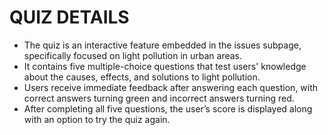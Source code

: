 # QUIZ DETAILS
- The quiz is an interactive feature embedded in the issues subpage, specifically focused on light pollution in urban areas.
- It contains five multiple-choice questions that test users' knowledge about the causes, effects, and solutions to light pollution.
- Users receive immediate feedback after answering each question, with correct answers turning green and incorrect answers turning red.
- After completing all five questions, the user’s score is displayed along with an option to try the quiz again.
